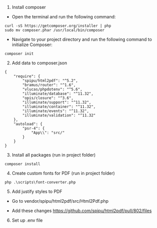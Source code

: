 1. Install composer

- Open the terminal and run the following command:
```
curl -sS https://getcomposer.org/installer | php
sudo mv composer.phar /usr/local/bin/composer
```

- Navigate to your project directory and run the following command to initialize Composer:

```
composer init
```
2. Add data to composer.json
```
{
    "require": {
        "spipu/html2pdf": "^5.2",
        "bramus/router": "^1.6",
        "vlucas/phpdotenv": "^5.6",
        "illuminate/database": "^11.32",
        "opis/closure": "^3.6",
        "illuminate/support": "^11.32",
        "illuminate/container": "^11.32",
        "illuminate/events": "^11.32",
        "illuminate/validation": "^11.32"
    },
    "autoload": {
        "psr-4": {
            "App\\": "src/"
        }
    }
}
```

3. Install all packages (run in project folder)

```
composer install
```

4. Create custom fonts for PDF (run in project folder)

```
php .\scripts\font-converter.php
```

5. Add justify styles to PDF

- Go to vendor/spipu/html2pdf/src/Html2Pdf.php

- Add these changes https://github.com/spipu/html2pdf/pull/802/files

6. Set up .env file